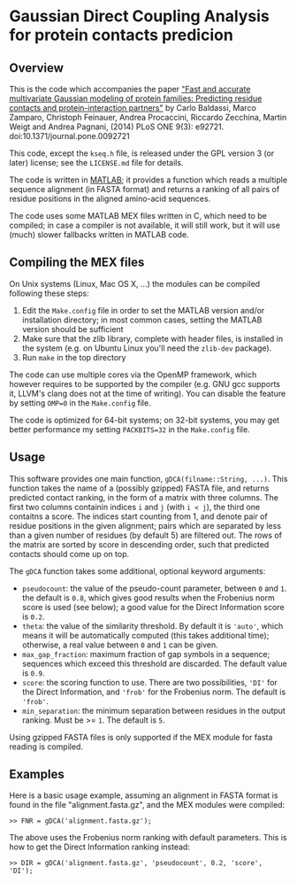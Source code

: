 Gaussian Direct Coupling Analysis for protein contacts predicion
================================================================

Overview
--------

This is the code which accompanies the paper ["Fast and accurate multivariate
                                              Gaussian modeling of protein families: Predicting residue contacts and
                                              protein-interaction partners"](http://www.plosone.org/article/info%3Adoi%2F10.1371%2Fjournal.pone.0092721)
by Carlo Baldassi, Marco Zamparo, Christoph Feinauer, Andrea Procaccini,
Riccardo Zecchina, Martin Weigt and Andrea Pagnani, (2014)
PLoS ONE 9(3): e92721. doi:10.1371/journal.pone.0092721

This code, except the `kseq.h` file, is released under the GPL version 3 (or
later) license; see the `LICENSE.md` file for details.

The code is written in [MATLAB](http://www.mathworks.it/products/matlab/); it
provides a function which reads a multiple sequence alignment (in FASTA format)
and returns a ranking of all pairs of residue positions in the aligned
amino-acid sequences.

The code uses some MATLAB MEX files written in C, which need to be compiled; in
case a compiler is not available, it will still work, but it will use (much)
slower fallbacks written in MATLAB code.

Compiling the MEX files
-----------------------

On Unix systems (Linux, Mac OS X, ...) the modules can be compiled following
these steps:

1. Edit the `Make.config` file in order to set the MATLAB version and/or
installation directory; in most common cases, setting the MATLAB version
should be sufficient
2. Make sure that the zlib library, complete with header files, is installed
in the system (e.g. on Ubuntu Linux you'll need the `zlib-dev` package).
3. Run `make` in the top directory

The code can use multiple cores via the OpenMP framework, which however requires
to be supported by the compiler (e.g. GNU gcc supports it, LLVM's clang does not
at the time of writing). You can disable the feature by setting `OMP=0` in the
`Make.config` file.

The code is optimized for 64-bit systems; on 32-bit systems, you may get better
performance my setting `PACKBITS=32` in the `Make.config` file.

Usage
-----

This software provides one main function, `gDCA(filname::String, ...)`. This
function takes the name of a (possibly gzipped) FASTA file, and returns
predicted contact ranking, in the form of a matrix with three columns. The first
two columns containin indices `i` and `j` (with `i < j`), the third one
contaitns a score. The indices start counting from 1, and denote pair of
residue positions in the given alignment; pairs which are separated by less than
a given number of residues (by default 5) are filtered out. The rows of the matrix
are sorted by score in descending order, such that predicted contacts should come
up on top.

The `gDCA` function takes some additional, optional keyword arguments:

* `pseudocount`: the value of the pseudo-count parameter, between `0` and `1`.
the default is `0.8`, which gives good results when the
Frobenius norm score is used (see below); a good value for the
Direct Information score is `0.2`.
* `theta`: the value of the similarity threshold. By default it is `'auto'`,
which means it will be automatically computed (this takes additional
time); otherwise, a real value between `0` and `1` can be given.
* `max_gap_fraction`: maximum fraction of gap symbols in a sequence; sequences
which exceed this threshold are discarded. The default
value is `0.9`.
* `score`: the scoring function to use. There are two possibilities, `'DI'` for
the Direct Information, and `'frob'` for the Frobenius norm. The
default is `'frob'`.
* `min_separation`: the minimum separation between residues in the output
ranking. Must be >= `1`. The default
is `5`.

Using gzipped FASTA files is only supported if the MEX module for fasta reading
is compiled.

Examples
--------

Here is a basic usage example, assuming an alignment in FASTA format is found
in the file "alignment.fasta.gz", and the MEX modules were compiled:

```
>> FNR = gDCA('alignment.fasta.gz');
```

The above uses the Frobenius norm ranking with default parameters.
This is how to get the Direct Information ranking instead:

```
>> DIR = gDCA('alignment.fasta.gz', 'pseudocount', 0.2, 'score', 'DI');
```

